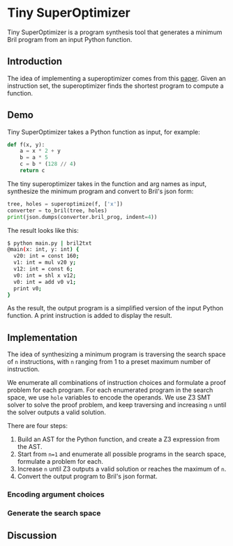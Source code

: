 # Tiny SuperOptimizer

Tiny SuperOptimizer is a program synthesis tool that generates a minimum Bril program from an input Python function.

## Introduction

The idea of implementing a superoptimizer comes from this [paper](https://dl.acm.org/doi/10.1145/36177.36194). Given an instruction set, the superoptimizer finds the shortest program to compute a function. 

## Demo

Tiny SuperOptimizer takes a Python function as input, for example:
```python
def f(x, y):
    a = x * 2 + y
    b = a * 5
    c = b * (128 // 4)
    return c
```

The tiny superoptimizer takes in the function and arg names as input, synthesize the minimum program and convert to Bril's json form:

```python
tree, holes = superoptimize(f, ['x'])
converter = to_bril(tree, holes)
print(json.dumps(converter.bril_prog, indent=4))
```

The result looks like this:

```sh
$ python main.py | bril2txt
@main(x: int, y: int) {
  v20: int = const 160;
  v1: int = mul v20 y;
  v12: int = const 6;
  v0: int = shl x v12;
  v0: int = add v0 v1;
  print v0;
}
```

As the result, the output program is a simplified version of the input Python function. A print instruction is added to display the result.

## Implementation

The idea of synthesizing a minimum program is traversing the search space of `n` instructions, with `n` ranging from 1 to a preset maximum number of instruction. 

We enumerate all combinations of instruction choices and formulate a proof problem for each program.
For each enumerated program in the search space, we use `hole` variables to encode the operands. We use Z3 SMT solver to solve the proof problem, and keep traversing and increasing `n` until the solver outputs a valid solution. 

There are four steps: 
1. Build an AST for the Python function, and create a Z3 expression from the AST.
2. Start from `n=1` and enumerate all possible programs in the search space, formulate a problem for each.
3. Increase `n` until Z3 outputs a valid solution or reaches the maximum of `n`.
4. Convert the output program to Bril's json format.

### Encoding argument choices

### Generate the search space


## Discussion


